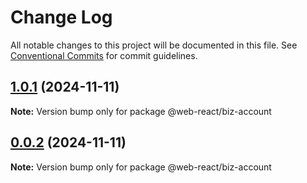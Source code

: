 # Change Log

All notable changes to this project will be documented in this file.
See [Conventional Commits](https://conventionalcommits.org) for commit guidelines.

## [1.0.1](https://github.com/weidyg/web-react/compare/@web-react/biz-account@0.0.2...@web-react/biz-account@1.0.1) (2024-11-11)

**Note:** Version bump only for package @web-react/biz-account

## [0.0.2](https://github.com/weidyg/web-react/compare/@web-react/biz-account@0.0.2...@web-react/biz-account@0.0.2) (2024-11-11)

**Note:** Version bump only for package @web-react/biz-account
